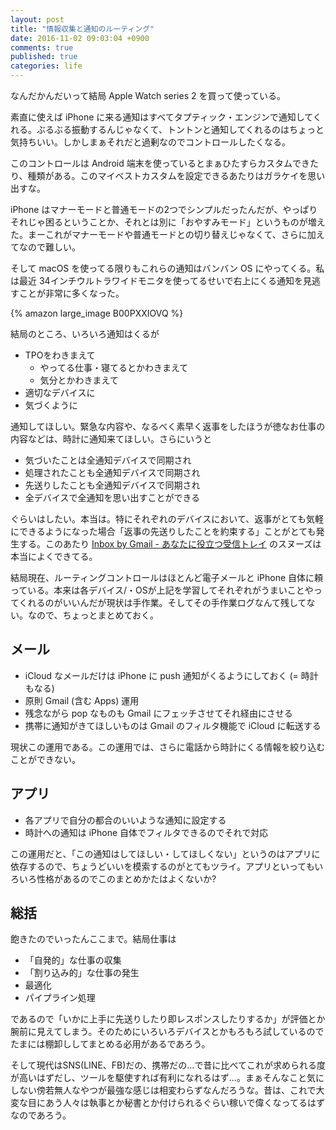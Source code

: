 ```yaml
---
layout: post
title: "情報収集と通知のルーティング"
date: 2016-11-02 09:03:04 +0900
comments: true
published: true
categories: life
---
```


なんだかんだいって結局 Apple Watch series 2 を買って使っている。

素直に使えば iPhone に来る通知はすべてタプティック・エンジンで通知してくれる。ぶるぶる振動するんじゃなくて、トントンと通知してくれるのはちょっと気持ちいい。しかしまぁそれだと過剰なのでコントロールしたくなる。

このコントロールは Android 端末を使っているとまぁひたすらカスタムできたり、種類がある。このマイベストカスタムを設定できるあたりはガラケイを思い出すな。

iPhone はマナーモードと普通モードの2つでシンプルだったんだが、やっぱりそれじゃ困るということか、それとは別に「おやすみモード」というものが増えた。まーこれがマナーモードや普通モードとの切り替えじゃなくて、さらに加えてなので難しい。

そして macOS を使ってる限りもこれらの通知はバンバン OS にやってくる。私は最近 34インチウルトラワイドモニタを使ってるせいで右上にくる通知を見逃すことが非常に多くなった。

{% amazon large_image B00PXXIOVQ %}

結局のところ、いろいろ通知はくるが

- TPOをわきまえて
  - やってる仕事・寝てるとかわきまえて
  - 気分とかわきまえて
- 適切なデバイスに
- 気づくように

通知してほしい。緊急な内容や、なるべく素早く返事をしたほうが徳なお仕事の内容などは、時計に通知来てほしい。さらにいうと

- 気づいたことは全通知デバイスで同期され
- 処理されたことも全通知デバイスで同期され
- 先送りしたことも全通知デバイスで同期され
- 全デバイスで全通知を思い出すことができる

ぐらいはしたい。本当は。特にそれぞれのデバイスにおいて、返事がとても気軽にできるようになった場合「返事の先送りしたことを約束する」ことがとても発生する。このあたり [Inbox by Gmail - あなたに役立つ受信トレイ](https://www.google.co.jp/inbox/) のスヌーズは本当によくできてる。

結局現在、ルーティングコントロールはほとんど電子メールと iPhone 自体に頼っている。本来は各デバイス/・OSが上記を学習してそれぞれがうまいことやってくれるのがいいんだが現状は手作業。そしてその手作業ログなんて残してない。なので、ちょっとまとめておく。

## メール

- iCloud なメールだけは iPhone に push 通知がくるようにしておく (= 時計もなる)
- 原則 Gmail (含む Apps) 運用
- 残念ながら pop なものも Gmail にフェッチさせてそれ経由にさせる
- 携帯に通知がきてほしいものは Gmail のフィルタ機能で iCloud に転送する

現状この運用である。この運用では、さらに電話から時計にくる情報を絞り込むことができない。


## アプリ

- 各アプリで自分の都合のいいような通知に設定する
- 時計への通知は iPhone 自体でフィルタできるのでそれで対応

この運用だと、「この通知はしてほしい・してほしくない」というのはアプリに依存するので、ちょうどいいを模索するのがとてもツライ。アプリといってもいろいろ性格があるのでこのまとめかたはよくないか?


## 総括

飽きたのでいったんここまで。結局仕事は

- 「自発的」な仕事の収集
- 「割り込み的」な仕事の発生
- 最適化
- パイプライン処理

であるので「いかに上手に先送りしたり即レスポンスしたりするか」が評価とか腕前に見えてしまう。そのためにいろいろデバイスとかもろもろ試しているのでたまには棚卸ししてまとめる必用があるであろう。

そして現代はSNS(LINE、FB)だの、携帯だの…で昔に比べてこれが求められる度が高いはずだし、ツールを駆使すれば有利になれるはず…。まぁそんなこと気にしない傍若無人なやつが最強な感じは相変わらずなんだろうな。昔は、これで大変な目にあう人々は執事とか秘書とか付けられるぐらい稼いで偉くなってるはずなのであろう。
